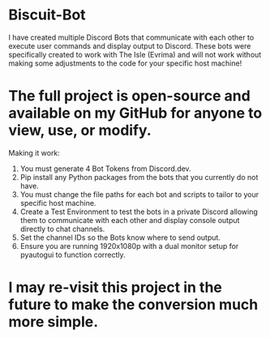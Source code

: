 # Biscuit-Bot
I have created multiple Discord Bots that communicate with each other to execute user commands and display output to Discord. These bots were specifically created to work with The Isle (Evrima) and will not work without making some adjustments to the code for your specific host machine!

# The full project is open-source and available on my GitHub for anyone to view, use, or modify.

Making it work:
1. You must generate 4 Bot Tokens from Discord.dev.
2. Pip install any Python packages from the bots that you currently do not have.
3. You must change the file paths for each bot and scripts to tailor to your specific host machine.
4. Create a Test Environment to test the bots in a private Discord allowing them to communicate with each other and display console output directly to chat channels.
5. Set the channel IDs so the Bots know where to send output.
6. Ensure you are running 1920x1080p with a dual monitor setup for pyautogui to function correctly.


# I may re-visit this project in the future to make the conversion much more simple.
